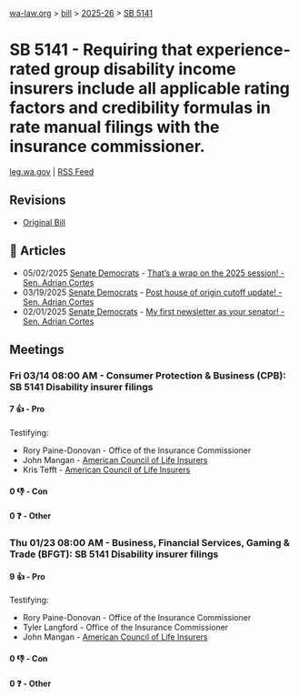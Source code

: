 [wa-law.org](/) > [bill](/bill/) > [2025-26](/bill/2025-26/) > [SB 5141](/bill/2025-26/sb/5141/)

# SB 5141 - Requiring that experience-rated group disability income insurers include all applicable rating factors and credibility formulas in rate manual filings with the insurance commissioner.
[leg.wa.gov](https://app.leg.wa.gov/billsummary?BillNumber=5141&Year=2025&Initiative=false) | [RSS Feed](./rss.xml)

## Revisions
* [Original Bill](1/)

## 📰 Articles
* 05/02/2025 [Senate Democrats](/org/senate_democrats/) - [That’s a wrap on the 2025 session! - Sen. Adrian Cortes](https://senatedemocrats.wa.gov/cortes/2025/05/02/thats-a-wrap-on-the-2025-session/#:~:text=5141)
* 03/19/2025 [Senate Democrats](/org/senate_democrats/) - [Post house of origin cutoff update! - Sen. Adrian Cortes](https://senatedemocrats.wa.gov/cortes/2025/03/19/post-house-of-origin-cutoff-update/#:~:text=5141)
* 02/01/2025 [Senate Democrats](/org/senate_democrats/) - [My first newsletter as your senator! - Sen. Adrian Cortes](https://senatedemocrats.wa.gov/cortes/2025/01/31/my-first-newsletter-as-your-senator/#:~:text=SB%205141)

## Meetings
### Fri 03/14 08:00 AM - Consumer Protection & Business (CPB): SB 5141 Disability insurer filings
#### 7 👍 - Pro
Testifying:
* Rory Paine-Donovan - Office of the Insurance Commissioner
* John Mangan - [American Council of Life Insurers](/org/american_council_of_life_insurers/)
* Kris Tefft - [American Council of Life Insurers](/org/american_council_of_life_insurers/)

#### 0 👎 - Con

#### 0 ❓ - Other

### Thu 01/23 08:00 AM - Business, Financial Services, Gaming & Trade (BFGT): SB 5141 Disability insurer filings
#### 9 👍 - Pro
Testifying:
* Rory Paine-Donovan - Office of the Insurance Commissioner
* Tyler Langford - Office of the Insurance Commissioner
* John Mangan - [American Council of Life Insurers](/org/american_council_of_life_insurers/)

#### 0 👎 - Con

#### 0 ❓ - Other
